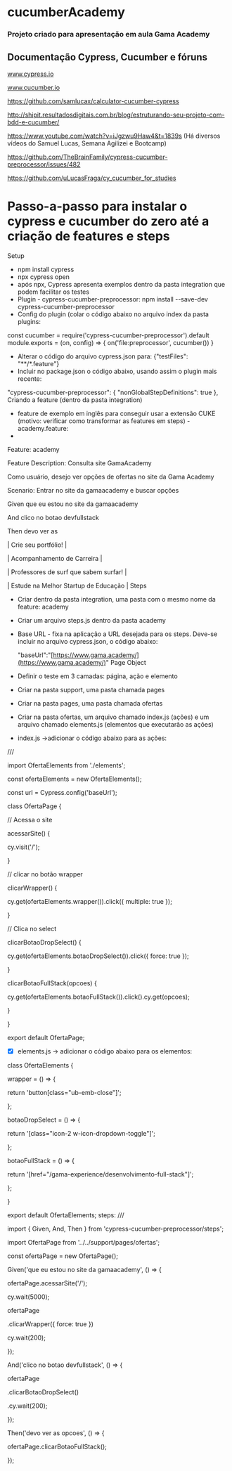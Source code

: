 # cucumberAcademy

### Projeto criado para apresentação em aula Gama Academy

## Documentação Cypress, Cucumber e fóruns

www.cypress.io

www.cucumber.io

https://github.com/samlucax/calculator-cucumber-cypress

http://shipit.resultadosdigitais.com.br/blog/estruturando-seu-projeto-com-bdd-e-cucumber/

https://www.youtube.com/watch?v=iJgzwu9Haw4&t=1839s (Há diversos vídeos do Samuel Lucas, Semana Agilizei e Bootcamp)

https://github.com/TheBrainFamily/cypress-cucumber-preprocessor/issues/482

https://github.com/uLucasFraga/cy_cucumber_for_studies


# Passo-a-passo para instalar o cypress e cucumber do zero até a criação de features e steps
Setup
- npm install cypress
- npx cypress open
- após npx, Cypress apresenta exemplos dentro da pasta integration que podem facilitar os testes
- Plugin - cypress-cucumber-preprocessor: npm install --save-dev cypress-cucumber-preprocessor
- Config do plugin (colar o código abaixo no arquivo index da pasta plugins:

const cucumber = require('cypress-cucumber-preprocessor').default
module.exports = (on, config) => {
on('file:preprocessor', cucumber())
}

- Alterar o código do arquivo cypress.json para: {"testFiles": "**/*.feature"}
- Incluir no package.json o código abaixo, usando assim o plugin mais recente:

"cypress-cucumber-preprocessor": {
"nonGlobalStepDefinitions": true
},
Criando a feature (dentro da pasta integration)
- feature de exemplo em inglês para conseguir usar a extensão CUKE (motivo: verificar como transformar as features em steps) - academy.feature:
- 
Feature: academy

Feature Description: Consulta site GamaAcademy

Como usuário, desejo ver opções de ofertas no site da Gama Academy

Scenario: Entrar no site da gamaacademy e buscar opções

Given que eu estou no site da gamaacademy

And clico no botao devfullstack

Then devo ver as <opcoes>

| Crie seu portfólio!                   |

| Acompanhamento de Carreira            |

| Professores de surf que sabem surfar! |

| Estude na Melhor Startup de Educação  |
Steps
- Criar dentro da pasta integration, uma pasta com o mesmo nome da feature: academy
- Criar um arquivo steps.js dentro da pasta academy
- Base URL - fixa na aplicação a URL desejada para os steps. Deve-se incluir no arquivo cypress.json, o código abaixo:

    "baseUrl":"[https://www.gama.academy/](https://www.gama.academy/)"
Page Object
- Definir o teste em 3 camadas: página, ação e elemento
- Criar na pasta support, uma pasta chamada pages
- Criar na pasta pages, uma pasta chamada ofertas
- Criar na pasta ofertas, um arquivo chamado index.js (ações) e um arquivo chamado elements.js (elementos que executarão as ações)
- index.js →adicionar o código abaixo para as ações:

/// <reference types="Cypress" />

import OfertaElements from './elements';

const ofertaElements = new OfertaElements();

const url = Cypress.config('baseUrl');

class OfertaPage {

// Acessa o site

acessarSite() {

cy.visit('/');

}

// clicar no botão wrapper

clicarWrapper() {

cy.get(ofertaElements.wrapper()).click({ multiple: true });

}

// Clica no select

clicarBotaoDropSelect() {

cy.get(ofertaElements.botaoDropSelect()).click({ force: true });

}

clicarBotaoFullStack(opcoes) {

cy.get(ofertaElements.botaoFullStack()).click().cy.get(opcoes);

}

}

export default OfertaPage;

- [x]  elements.js → adicionar o código abaixo para os elementos:

class OfertaElements {

wrapper = () => {

return 'button[class="ub-emb-close"]';

};

botaoDropSelect = () => {

return '[class="icon-2 w-icon-dropdown-toggle"]';

};

botaoFullStack = () => {

return '[href="/gama-experience/desenvolvimento-full-stack"]';

};

}

export default OfertaElements;
steps:
///

import { Given, And, Then } from 'cypress-cucumber-preprocessor/steps';

import OfertaPage from '../../support/pages/ofertas';

const ofertaPage = new OfertaPage();

Given('que eu estou no site da gamaacademy', () => {

ofertaPage.acessarSite('/');

cy.wait(5000);

ofertaPage

.clicarWrapper({ force: true })

cy.wait(200);

});

And('clico no botao devfullstack', () => {

ofertaPage

.clicarBotaoDropSelect()

.cy.wait(200);

});

Then('devo ver as opcoes', () => {

ofertaPage.clicarBotaoFullStack();

});
